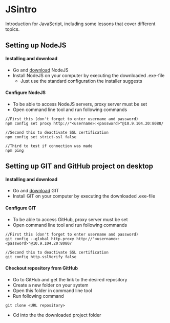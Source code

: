 # JSintro
Introduction for JavaScript, including some lessons that cover different topics.

## Setting up NodeJS
#### Installing and download
* Go and [download](https://nodejs.org/dist/v12.16.2/node-v12.16.2-x64.msi) NodeJS
* Install NodeJS on your computer by executing the downloaded .exe-file
  * Just use the standard configuration the installer suggests
#### Configure NodeJS
* To be able to access NodeJS servers, proxy server must be set
* Open command line tool and run following commands 
``` 
//First this (don't forget to enter username and password)
npm config set proxy http://"<username>:<password>"@10.9.104.20:8080/

//Second this to deactivate SSL certification 
npm config set strict-ssl false

//Third to test if connection was made
npm ping
```

## Setting up GIT and GitHub project on desktop 
#### Installing and download
* Go and [download](https://git-scm.com/download/win) GIT
* Install GIT on your computer by executing the downloaded .exe-file
#### Configure GIT
* To be able to access GitHub, proxy server must be set
* Open command line tool and run following commands 
``` 
//First this (don't forget to enter username and password)
git config --global http.proxy http://"<username>:<password>"@10.9.104.20:8080/

//Second this to deactivate SSL certification 
git config http.sslVerify false
```
#### Checkout repository from GitHub
* Go to GitHub and get the link to the desired repository 
* Create a new folder on your system 
* Open this folder in command line tool 
* Run following command
``` 
git clone <URL repository>
```
* Cd into the the downloaded project folder
 



